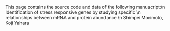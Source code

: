 This page contains the source code and data of the following manuscript:\n
Identification of stress responsive genes by studying specific \n
relationships between mRNA and protein abundance \n
Shimpei Morimoto, Koji Yahara

